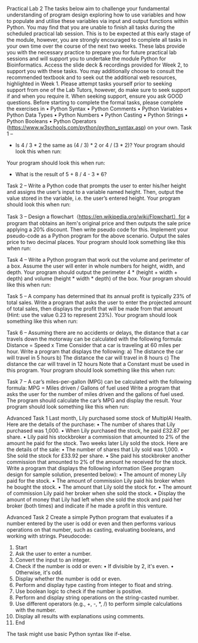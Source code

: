 Practical Lab 2
The tasks below aim to challenge your fundamental understanding of program design exploring how to use variables and how to populate and utilise these variables via input and output functions within Python. You may find that you are unable to finish all tasks during the scheduled practical lab session. This is to be expected at this early stage of the module, however, you are strongly encouraged to complete all tasks in your own time over the course of the next two weeks. These labs provide you with the necessary practice to prepare you for future practical lab sessions and will support you to undertake the module Python for Bioinformatics. 
Access the slide deck & recordings provided for Week 2, to support you with these tasks. You may additionally choose to consult the recommended textbook and to seek out the additional web resources, highlighted in Week 1. Please attempt tasks yourself prior to seeking support from one of the Lab Tutors, however, do make sure to seek support if and when you require it. When seeking support, ensure you ask GOOD questions. 
Before starting to complete the formal tasks, please complete the exercises in 
•	Python Syntax
•	Python Comments
•	Python Variables 
•	Python Data Types
•	Python Numbers
•	Python Casting
•	Python Strings
•	Python Booleans
•	Python Operators
(https://www.w3schools.com/python/python_syntax.asp) on your own.
Task 1 – 
- Is 4 / 3 * 2 the same as (4 / 3) * 2 or 4 / (3 * 2)?
Your program should look this when run:
 
Your program should look this when run:
- What is the result of 5 + 8 / 4 - 3 * 6?
 
Task 2 – 
Write a Python code that prompts the user to enter his/her height and assigns the user’s input to a variable named height. Then, output the value stored in the variable, i.e. the user’s entered height. Your program should look this when run: 
 
Task 3 – 
Design a flowchart（https://en.wikipedia.org/wiki/Flowchart）for a program that obtains an item's original price and then outputs the sale price applying a 20% discount. Then write pseudo code for this. 
Implement your pseudo-code as a Python program for the above scenario. Output the sales price to two decimal places. 
Your program should look something like this when run: 
 
Task 4 – 
Write a Python program that work out the volume and perimeter of a box. Assume the user will enter in whole numbers for height, width, and depth. Your program should output the perimeter 4 * (height + width + depth) and volume (height * width * depth) of the box. Your program should like this when run: 
 
Task 5 – 
A company has determined that its annual profit is typically 23% of total sales. Write a program that asks the user to enter the projected amount of total sales, then displays the profit that will be made from that amount (Hint: use the value 0.23 to represent 23%). Your program should look something like this when run: 
 
Task 6 – 
Assuming there are no accidents or delays, the distance that a car travels down the motorway can be calculated with the following formula: Distance = Speed x Time Consider that a car is traveling at 60 miles per hour. Write a program that displays the following: a) The distance the car will travel in 5 hours b) The distance the car will travel in 8 hours c) The distance the car will travel in 12 hours Note that a Constant must be used in this program. Your program should look something like this when run: 
 
Task 7 – 
A car’s miles-per-gallon (MPG) can be calculated with the following formula: MPG = Miles driven / Gallons of fuel used Write a program that asks the user for the number of miles driven and the gallons of fuel used. The program should calculate the car’s MPG and display the result. Your program should look something like this when run: 
 
Advanced Task 1
Last month, Lily purchased some stock of MultiplAI Health. Here are the details of the purchase:
 • The number of shares that Lily purchased was 1,000. 
• When Lily purchased the stock, he paid £32.87 per share. 
• Lily paid his stockbroker a commission that amounted to 2% of the amount he paid for the stock. 
Two weeks later Lily sold the stock. Here are the details of the sale: 
• The number of shares that Lily sold was 1,000. 
• She sold the stock for £33.92 per share. 
• She paid his stockbroker another commission that amounted to 2% of the amount he received for the stock. 
Write a program that displays the following information (See program design for sample solution, presented below): 
• The amount of money Lily paid for the stock. 
• The amount of commission Lily paid his broker when he bought the stock. 
• The amount that Lily sold the stock for. 
• The amount of commission Lily paid her broker when she sold the stock. 
• Display the amount of money that Lily had left when she sold the stock and paid her broker (both times) and indicate if he made a profit in this venture. 
 
Advanced Task 2
Create a simple Python program that evaluates if a number entered by the user is odd or even and then performs various operations on that number, such as casting, evaluating booleans, and working with strings.
Pseudocode:
1.	Start
2.	Ask the user to enter a number.
3.	Convert the input to an integer.
4.	Check if the number is odd or even:
•	If divisible by 2, it's even.
•	Otherwise, it's odd.
5.	Display whether the number is odd or even.
6.	Perform and display type casting from integer to float and string.
7.	Use boolean logic to check if the number is positive.
8.	Perform and display string operations on the string-casted number.
9.	Use different operators (e.g., +, -, *, /) to perform simple calculations with the number.
10.	Display all results with explanations using comments.
11.	End

The task might use basic Python syntax like if-else.

